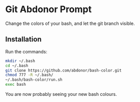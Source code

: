 # Git Abdonor Prompt
Change the colors of your bash, and let the git branch visible.
## Installation

Run the commands:

```bash
mkdir ~/.bash
cd ~/.bash
git clone https://github.com/abdonor/bash-color.git
chmod 777 -R ~/.bash/
~/.bash/bash-color/run.sh
exec bash
```

You are now probably seeing your new bash colours.


